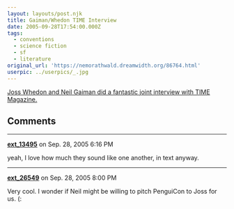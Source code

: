 ```yaml
---
layout: layouts/post.njk
title: Gaiman/Whedon TIME Interview
date: 2005-09-28T17:54:00.000Z
tags:
  - conventions
  - science fiction
  - sf
  - literature
original_url: 'https://nemorathwald.dreamwidth.org/86764.html'
userpic: ../userpics/_.jpg
---
```

[Joss Whedon and Neil Gaiman did a fantastic joint interview with TIME Magazine.](http://www.time.com/time/arts/article/0,8599,1109313-1,00.html)

## Comments

---

**[ext_13495](https://www.dreamwidth.org/users/ext_13495)** on Sep. 28, 2005 6:16 PM

yeah, I love how much they sound like one another, in text anyway.

---

**[ext_26549](https://www.dreamwidth.org/users/ext_26549)** on Sep. 28, 2005 8:00 PM

Very cool. I wonder if Neil might be willing to pitch PenguiCon to Joss for us. (:
